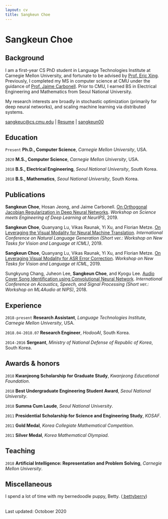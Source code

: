 ```yaml
---
layout: cv
title: Sangkeun Choe
---
```

# Sangkeun Choe

## Background
I am a first-year CS PhD student in Language Technologies Institute at Carnegie Mellon University, and fortunate to be advised by <a href="http://www.cs.cmu.edu/~epxing/">Prof. Eric Xing</a>. Previously, I completed my MS in computer science at CMU under the guidance of <a href="https://www.cs.cmu.edu/~jgc/">Prof. Jaime Carbonell</a>. Prior to CMU, I earned BS in Electrical Engineering and Mathematics from Seoul National University.

My research interests are broadly in stochastic optimization (primarily for deep neural networks), and scaling machine learning via distributed systems.

<!--<a href="sangkeuc@cs.cmu.edu">sangkeuc@cs.cmu.edu</a>-->

<div id="webaddress">
  <a href="mailto:sangkeuc@cs.cmu.edu"><i class="fa fa-envelope-open"></i> sangkeuc@cs.cmu.edu</a> |
  <a href="resume.pdf"><i class="fas fa-file-pdf"></i> Resume</a> |
  <a href="https://github.com/sangkeun00"><i class="fab fa-github"></i> sangkeun00</a>
  <!--<a href="https://sangkeun00.github.io"><i class="fas fa-home"></i> sangkeun00.github.io</a>-->
  <!--<a href="https://twitter.com/dave_whipp"><i class="fab fa-twitter"></i> @dave_whipp</a>-->
</div>

## Education

`Present`
**Ph.D., Computer Science**, *Carnegie Mellon University*, USA.

`2020`
**M.S., Computer Science**, *Carnegie Mellon University*, USA.

`2018`
**B.S., Electrical Engineering**, *Seoul National University*, South Korea.

`2018`
**B.S., Mathematics**, *Seoul National University*, South Korea.


## Publications

<!--*Publication list also available [in Google Scholar](https://scholar.google.fi/citations?user=FvYhWOAAAAAJ). Asterisks indicate student lead authors.*-->

**Sangkeun Choe**, Hosan Jeong, and Jaime Carbonell. <a href="https://sites.google.com/view/sedl-workshop/past-editions/2019-main/2019-contributed-posters?authuser=0">On Orthogonal Jacobian Regularization in Deep Neural Networks</a>. *Workshop on Science meets Engineering of Deep Learning at NeurIPS*, 2019.

**Sangkeun Choe**, Quanyang Lu, Vikas Raunak, Yi Xu, and Florian Metze. <a href="https://arxiv.org/pdf/1910.02754.pdf">On Leveraging the Visual Modality for Neural Machine Translation</a>. *International Conference on Natural Language Generation (Short ver.: Workshop on New Tasks for Vision and Language at ICML)*, 2019.

**Sangkeun Choe**, Quanyang Lu, Vikas Raunak, Yi Xu, and Florian Metze. <a href="https://srvk.github.io/how2-challenge/assets/authors/TH2_paper_7.pdf">On Leveraging Visual Modality for ASR Error Correction</a>. *Workshop on New Tasks for Vision and Language at ICML*, 2019.

Sungkyung Chang, Juheon Lee, **Sangkeun Choe**, and Kyogu Lee. <a href="https://arxiv.org/abs/1712.00166">Audio Cover Song Identification using Convolutional Neural Network</a>. *International Conference on Acoustics, Speech, and Signal Processing (Short ver.: Workshop on ML4Audio at NIPS)*, 2018.


## Experience

`2018-present`
**Research Assistant**, *Language Technologies Institute, Carnegie Mellon University*, USA.

`2018.04-2018.07`
**Research Engineer**, *HodooAI*, South Korea.

`2014-2016`
**Sergeant**, *Ministry of National Defense of Republic of Korea*, South Korea.

## Awards & honors

`2018`
**Kwanjeong Scholarship for Graduate Study**, *Kwanjeong Educational Foundation*.

`2018`
**Best Undergraduate Engineering Student Award**, *Seoul National University*.

`2018`
**Summa Cum Laude**, *Seoul National University*.

`2011`
**Presidential Scholarship for Science and Engineering Study**, *KOSAF*.

`2011`
**Gold Medal**, *Korea Collegiate Mathematical Competition*.

`2011`
**Silver Medal**, *Korea Mathematical Olympiad*.


## Teaching

`2018`
**Artificial Intelligence: Representation and Problem Solving**, *Carnegie Mellon University*.


## Miscellaneous

I spend a lot of time with my bernedoodle puppy, Betty. (<a href="https://www.instagram.com/bettyberry___"><i class="fab fa-instagram"></i> bettyberry</a>)

<br/>Last updated: Octoboer 2020<br/><br/>
